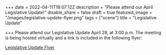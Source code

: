 +++
date = 2022-04-11T18:07:12Z
description = "Please attend our April Legislative Update!"
disable_share = false
draft = true
featured_image = "/images/legislative-update-flyer.png"
tags = ["scene"]
title = "Legislative Update"

+++
Please attend our Legislative Update April 28, at 3:00 p.m.  The meeting is being hosted virtually and a link is included in the following flyer:

[Legislative Update Flyer]("/images/aziaao4-28-22.pdf")